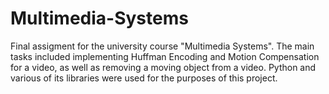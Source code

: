 # Multimedia-Systems
Final assigment for the university course "Multimedia Systems". The main tasks included implementing Huffman Encoding and Motion Compensation for a video, as well as removing a moving object from a video. Python and various of its libraries were used for the purposes of this project.
